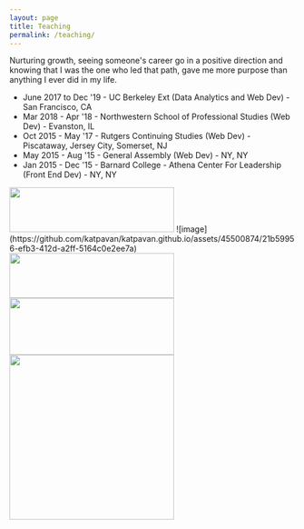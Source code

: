 ```yaml
---
layout: page
title: Teaching
permalink: /teaching/
---
```


Nurturing growth, seeing someone's career go in a positive direction and knowing that I was the one who led that path, gave me more purpose than anything I ever did in my life. 

- June 2017 to Dec '19 - UC Berkeley Ext (Data Analytics and Web Dev) - San Francisco, CA
- Mar 2018 - Apr '18 - Northwestern School of Professional Studies (Web Dev) - Evanston, IL
- Oct 2015 - May '17 - Rutgers Continuing Studies (Web Dev) - Piscataway, Jersey City, Somerset, NJ
- May 2015 - Aug '15 - General Assembly (Web Dev) - NY, NY
- Jan 2015 - Dec '15 - Barnard College - Athena Center For Leadership (Front End Dev) - NY, NY

<img src="https://github.com/katpavan/katpavan.github.io/assets/45500874/f19e7c02-5650-4fdf-939e-9774f04304db" width="290" height="79" />
![image](https://github.com/katpavan/katpavan.github.io/assets/45500874/21b59956-efb3-412d-a2ff-5164c0e2ee7a)
<img src="https://github.com/katpavan/katpavan.github.io/assets/45500874/0f56912a-85a4-4529-bf0e-31ed6ba2de11" width="290" height="79" />
<img src="https://github.com/katpavan/katpavan.github.io/assets/45500874/15b0ef09-3da1-4872-8dd3-797a7c03e249" width="290" height="100" />
<img src="https://github.com/katpavan/katpavan.github.io/assets/45500874/c51f98e4-7c14-4bb1-adfa-005f9d2cde52" width="290" height="290" />

